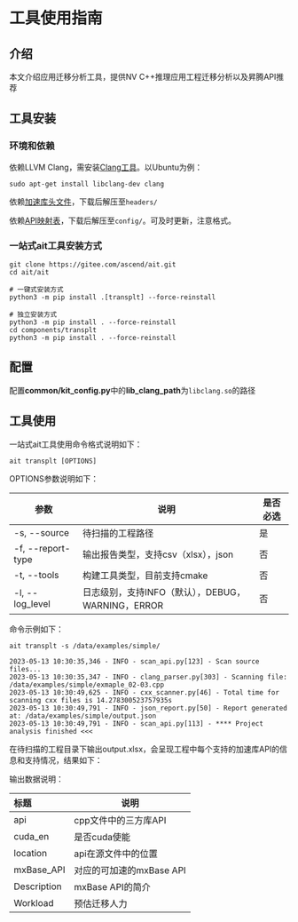 # 工具使用指南

## 介绍

本文介绍应用迁移分析工具，提供NV C++推理应用工程迁移分析以及昇腾API推荐

## 工具安装

### 环境和依赖

依赖LLVM Clang，需安装[Clang工具](https://releases.llvm.org/)。以Ubuntu为例：

```shell
sudo apt-get install libclang-dev clang
```

依赖[加速库头文件](https://ait-resources.obs.cn-south-1.myhuaweicloud.com/headers.zip)，下载后解压至`headers/`

依赖[API映射表](https://ait-resources.obs.cn-south-1.myhuaweicloud.com/headers.zip)，下载后解压至`config/`。可及时更新，注意格式。




### 一站式ait工具安装方式

```shell
git clone https://gitee.com/ascend/ait.git
cd ait/ait

# 一键式安装方式
python3 -m pip install .[transplt] --force-reinstall

# 独立安装方式
python3 -m pip install . --force-reinstall
cd components/transplt
python3 -m pip install . --force-reinstall
```

## 配置

配置**common/kit_config.py**中的**lib_clang_path**为`libclang.so`的路径

## 工具使用

一站式ait工具使用命令格式说明如下：

```shell
ait transplt [OPTIONS]
```
OPTIONS参数说明如下：

| 参数                | 说明                                  | 是否必选 |
|-------------------|-------------------------------------|------|
| -s, --source      | 待扫描的工程路径                            | 是    |
| -f, --report-type | 输出报告类型，支持csv（xlsx），json             | 否    |
| -t, --tools       | 构建工具类型，目前支持cmake                    | 否    |
| -l, --log_level   | 日志级别，支持INFO（默认），DEBUG，WARNING，ERROR | 否    |

命令示例如下：

```shell
ait transplt -s /data/examples/simple/
```

```shell
2023-05-13 10:30:35,346 - INFO - scan_api.py[123] - Scan source files...
2023-05-13 10:30:35,347 - INFO - clang_parser.py[303] - Scanning file: /data/examples/simple/exmaple_02-03.cpp
2023-05-13 10:30:49,625 - INFO - cxx_scanner.py[46] - Total time for scanning cxx files is 14.278300523757935s
2023-05-13 10:30:49,791 - INFO - json_report.py[50] - Report generated at: /data/examples/simple/output.json
2023-05-13 10:30:49,791 - INFO - scan_api.py[113] - **** Project analysis finished <<<

```

在待扫描的工程目录下输出output.xlsx，会呈现工程中每个支持的加速库API的信息和支持情况，结果如下：

输出数据说明：

| 标题          | 说明                |
|:------------|-------------------|
| api         | cpp文件中的三方库API     |
| cuda_en     | 是否cuda使能          |
| location    | api在源文件中的位置       |
| mxBase_API  | 对应的可加速的mxBase API |
| Description | mxBase API的简介     |
| Workload    | 预估迁移人力            |
